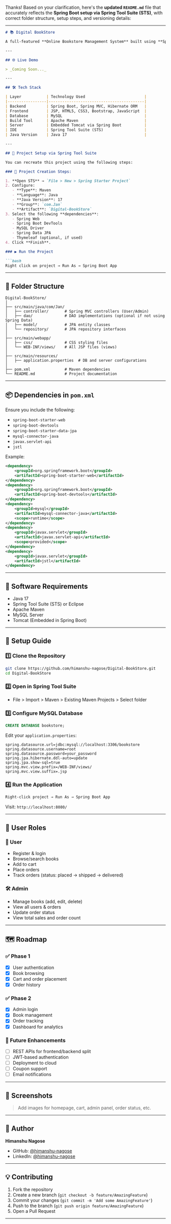 Thanks! Based on your clarification, here's the **updated `README.md`** file that accurately reflects the **Spring Boot setup via Spring Tool Suite (STS)**, with correct folder structure, setup steps, and versioning details:

---

````markdown
# 📚 Digital BookStore

A full-featured **Online Bookstore Management System** built using **Spring Boot, Spring MVC, Hibernate, JSP, and MySQL**. It supports user operations like browsing books, adding to cart, placing orders, and admin operations like managing inventory, updating orders, and monitoring sales.

---

## 🌐 Live Demo

> _Coming Soon..._

---

## 🛠️ Tech Stack

| Layer           | Technology Used                          |
|-----------------|------------------------------------------|
| Backend         | Spring Boot, Spring MVC, Hibernate ORM   |
| Frontend        | JSP, HTML5, CSS3, Bootstrap, JavaScript  |
| Database        | MySQL                                    |
| Build Tool      | Apache Maven                             |
| Server          | Embedded Tomcat via Spring Boot          |
| IDE             | Spring Tool Suite (STS)                  |
| Java Version    | Java 17                                  |

---

## 🧱 Project Setup via Spring Tool Suite

You can recreate this project using the following steps:

### 🔧 Project Creation Steps:

1. **Open STS** → `File > New > Spring Starter Project`
2. Configure:
   - **Type**: Maven
   - **Language**: Java
   - **Java Version**: 17
   - **Group**: `com.Jan`
   - **Artifact**: `Digital-BookStore`
3. Select the following **dependencies**:
   - Spring Web
   - Spring Boot DevTools
   - MySQL Driver
   - Spring Data JPA
   - Thymeleaf (optional, if used)
4. Click **Finish**.

### ▶️ Run the Project

```bash
Right click on project → Run As → Spring Boot App
````

---

## 📁 Folder Structure

```
Digital-BookStore/
│
├── src/main/java/com/Jan/
│   ├── controller/       # Spring MVC controllers (User/Admin)
│   ├── dao/              # DAO implementations (optional if not using Spring Data)
│   ├── model/            # JPA entity classes
│   └── repository/       # JPA repository interfaces
│
├── src/main/webapp/
│   ├── css/              # CSS styling files
│   └── WEB-INF/views/    # All JSP files (views)
│
├── src/main/resources/
│   ├── application.properties  # DB and server configurations
│
├── pom.xml               # Maven dependencies
└── README.md             # Project documentation
```

---

## 📦 Dependencies in `pom.xml`

Ensure you include the following:

* `spring-boot-starter-web`
* `spring-boot-devtools`
* `spring-boot-starter-data-jpa`
* `mysql-connector-java`
* `javax.servlet-api`
* `jstl`

Example:

```xml
<dependency>
    <groupId>org.springframework.boot</groupId>
    <artifactId>spring-boot-starter-web</artifactId>
</dependency>
<dependency>
    <groupId>org.springframework.boot</groupId>
    <artifactId>spring-boot-devtools</artifactId>
</dependency>
<dependency>
    <groupId>mysql</groupId>
    <artifactId>mysql-connector-java</artifactId>
    <scope>runtime</scope>
</dependency>
<dependency>
    <groupId>javax.servlet</groupId>
    <artifactId>javax.servlet-api</artifactId>
    <scope>provided</scope>
</dependency>
<dependency>
    <groupId>javax.servlet</groupId>
    <artifactId>jstl</artifactId>
</dependency>
```

---

## 🧰 Software Requirements

* Java 17
* Spring Tool Suite (STS) or Eclipse
* Apache Maven
* MySQL Server
* Tomcat (Embedded in Spring Boot)

---

## 🚀 Setup Guide

### 1️⃣ Clone the Repository

```bash
git clone https://github.com/himanshu-nagose/Digital-BookStore.git
cd Digital-BookStore
```

### 2️⃣ Open in Spring Tool Suite

* File > Import > Maven > Existing Maven Projects > Select folder

### 3️⃣ Configure MySQL Database

```sql
CREATE DATABASE bookstore;
```

Edit your `application.properties`:

```properties
spring.datasource.url=jdbc:mysql://localhost:3306/bookstore
spring.datasource.username=root
spring.datasource.password=your_password
spring.jpa.hibernate.ddl-auto=update
spring.jpa.show-sql=true
spring.mvc.view.prefix=/WEB-INF/views/
spring.mvc.view.suffix=.jsp
```

### 4️⃣ Run the Application

```bash
Right-click project → Run As → Spring Boot App
```

Visit: `http://localhost:8080/`

---

## 👥 User Roles

### 👤 User

* Register & login
* Browse/search books
* Add to cart
* Place orders
* Track orders (status: placed → shipped → delivered)

### 🛠️ Admin

* Manage books (add, edit, delete)
* View all users & orders
* Update order status
* View total sales and order count

---

## 🗺️ Roadmap

### ✅ Phase 1

* [x] User authentication
* [x] Book browsing
* [x] Cart and order placement
* [x] Order history

### ✅ Phase 2

* [x] Admin login
* [x] Book management
* [x] Order tracking
* [x] Dashboard for analytics

### 🔄 Future Enhancements

* [ ] REST APIs for frontend/backend split
* [ ] JWT-based authentication
* [ ] Deployment to cloud
* [ ] Coupon support
* [ ] Email notifications

---

## 📸 Screenshots

> Add images for homepage, cart, admin panel, order status, etc.

---

## 🙋 Author

**Himanshu Nagose**

* GitHub: [@himanshu-nagose](https://github.com/himanshu-nagose)
* LinkedIn: [@himanshu-nagose](www.linkedin.com/in/himanshu-nagose)

---

## 💡 Contributing

1. Fork the repository
2. Create a new branch (`git checkout -b feature/AmazingFeature`)
3. Commit your changes (`git commit -m 'Add some AmazingFeature'`)
4. Push to the branch (`git push origin feature/AmazingFeature`)
5. Open a Pull Request

---
